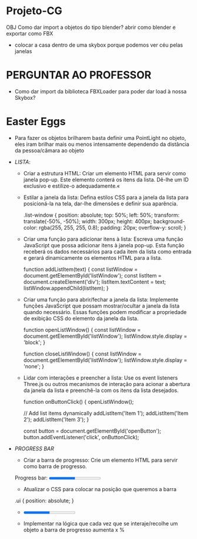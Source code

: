 # Projeto-CG

OBJ
Como dar import a objetos do tipo blender? abrir como blender e exportar como FBX

 -  colocar a casa dentro de uma skybox porque podemos ver céu pelas janelas

# PERGUNTAR AO PROFESSOR
- Como dar import da biblioteca FBXLoader para poder dar load à nossa Skybox?

 # Easter Eggs
 - Para fazer os objetos brilharem basta definir uma PointLight no objeto, eles iram brilhar mais ou menos intensamente dependendo da distância da pessoa/câmara ao objeto


- *LISTA*:
    - Criar a estrutura HTML: Criar um elemento HTML para servir como janela pop-up. Este elemento conterá os itens da lista. Dê-lhe um ID exclusivo e estilize-o adequadamente.«
        <div id="listWindow" class="list-window">
        <!-- List items will be dynamically added here -->
        </div>

    - Estilar a janela da lista: Defina estilos CSS para a janela da lista para posicioná-la na tela, dar-lhe dimensões e definir sua aparência.

        .list-window {
        position: absolute;
        top: 50%;
        left: 50%;
        transform: translate(-50%, -50%);
        width: 300px;
        height: 400px;
        background-color: rgba(255, 255, 255, 0.8);
        padding: 20px;
        overflow-y: scroll;
        }

    - Criar uma função para adicionar itens à lista: Escreva uma função JavaScript que possa adicionar itens à janela pop-up. Esta função receberá os dados necessários para cada item da lista como entrada e gerará dinamicamente os elementos HTML para a lista. 

        function addListItem(text) {
        const listWindow = document.getElementById('listWindow');
        const listItem = document.createElement('div');
        listItem.textContent = text;
        listWindow.appendChild(listItem);
        }

    - Criar uma função para abrir/fechar a janela da lista: Implemente funções JavaScript que possam mostrar/ocultar a janela da lista quando necessário. Essas funções podem modificar a propriedade de exibição CSS do elemento da janela da lista.

        function openListWindow() {
        const listWindow = document.getElementById('listWindow');
        listWindow.style.display = 'block';
        }

        function closeListWindow() {
        const listWindow = document.getElementById('listWindow');
        listWindow.style.display = 'none';
        }

    - Lidar com interações e preencher a lista: Use os event listeners Three.js ou outros mecanismos de interação para acionar a abertura da janela da lista e preenchê-la com os itens da lista desejados. 

        function onButtonClick() {
        openListWindow();
        
        // Add list items dynamically
        addListItem('Item 1');
        addListItem('Item 2');
        addListItem('Item 3');
        }

        const button = document.getElementById('openButton');
        button.addEventListener('click', onButtonClick);

- *PROGRESS BAR*

    - Criar a barra de progresso: Crie um elemento HTML para servir como barra de progresso.

    <label for="loading">Progress bar:</label>
    <progress id="loading" value="50" max="100">50%</progress>

    - Atualizar o CSS para colocar na posição que queremos a barra
    
    .ui {
    position: absolute;
    }

    - <progress class="ui" id="loading" value="50" max="100">50%</progress>

    - Implementar na lógica que cada vez que se interaje/recolhe um objeto a barra de progresso aumenta x %
